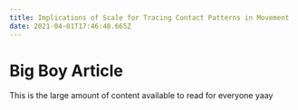 ```yaml
---
title: Implications of Scale for Tracing Contact Patterns in Movement
date: 2021-04-01T17:46:48.665Z
---
```

# Big Boy Article

This is the large amount of content available to read for everyone yaay